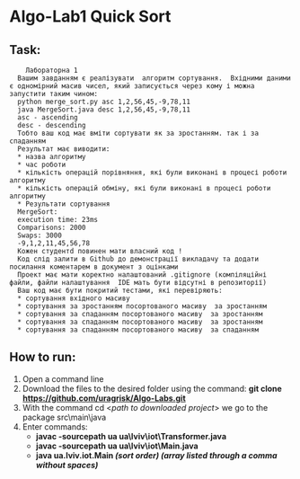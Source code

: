 # Algo-Lab1 Quick Sort

## Task:
        Лабораторна 1
      Вашим завданням є реалізувати  алгоритм сортування.  Вхідними даними є одномірний масив чисел, який записується через кому і можна запустити таким чином:
      python merge_sort.py asc 1,2,56,45,-9,78,11
      java MergeSort.java desc 1,2,56,45,-9,78,11
      asc - ascending
      desc - descending
      Тобто ваш код має вміти сортувати як за зростанням. так і за спаданням
      Результат має виводити:
      * назва алгоритму
      * час роботи
      * кількість операцій порівняння, які були виконані в процесі роботи алгоритму
      * кількість операцій обміну, які були виконані в процесі роботи алгоритму
      * Результати сортування
      MergeSort:
      execution time: 23ms
      Comparisons: 2000
      Swaps: 3000
      -9,1,2,11,45,56,78
      Кожен студентd повинен мати власний код !
      Код слід залити в Github до демонстрації викладачу та додати посилання коментарем в документ з оцінками
      Проект має мати коректно налаштований .gitignore (компіляційні файли, файли налаштування  IDE мать бути відсутні в репозиторії)
      Ваш код має бути покритий тестами, які перевіряють:
      * сортування вхідного масиву
      * сортування за зростанням посортованого масиву  за зростанням
      * сортування за спаданням посортованого масиву  за зростанням
      * сортування за спаданням посортованого масиву  за зростанням
      * сортування за спаданням посортованого масиву  за спаданням

## How to run:
1. Open a command line
2. Download the files to the desired folder using the command: **git clone https://github.com/uragrisk/Algo-Labs.git**
3. With the command cd <*path to downloaded project*> we go to the package src\main\java
4. Enter commands:
    * **javac -sourcepath ua ua\lviv\iot\Transformer.java**
    * **javac -sourcepath ua ua\lviv\iot\Main.java**
    * **java ua.lviv.iot.Main *(sort order) (array listed through a comma without spaces)***

